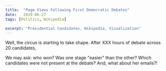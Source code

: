 ```yaml
---
title:  "Page Views Following First Democratic Debates"
date:   2019-06-27
tags: [Politics, Wikipedia]

excerpt: "Presidential Candidates, Wikipedia, Visualization"
---
```


Well, the circus is starting to take shape.  After XXX hours of debate across 20 candidates, 



We may ask: who won?  Was one stage "easier" than the other?  Which candidates were not present at the debate?  And, what about her emails?!



<!--
When I want to find out the background and policy positions of politicians, I usually start by checking their Wikipedia pages. I'd bet that most people do, too.

I recently learned that the Wikimedia Foundation provides a ton of [data](https://meta.wikimedia.org/wiki/Research:Data) for research purposes, and it's totally free! One of the first things I stumbled upon was hourly page view data for every article on Wikipedia (over 800 million as of September 2013). The datasets are large, though, so using them was a bit cumbersome on my Macbook Air (mostly because I had to download them).

I could connect to the [shared server](https://wikitech.wikimedia.org/wiki/Help:Tool_Labs#FAQ) and run queries, but, fortunately, Wikimedia provides an [API](https://www.mediawiki.org/wiki/API:Main_page) and a [Python wrapper](https://github.com/mediawiki-utilities/python-mwviews). The API only provides access to data going back through mid-2015, but it's still awesome for a free service.

Since we just had a presidential election, I was curious how the election might have affected the candidates' popularity on Wikipedia. The results are pretty dramatic.

![](/images/wikipedia_views/presidential_wiki_views.png?raw=true)



All the candidates' pages were visited more on the day after the election, but Trump had a staggering 5.5 million more views the day after.


The raw hourly page views datasets are updated every hour, which is pretty cool. I bet there are signals in the Wikipedia usage data that would be pretty useful for short-term forecasting a ton of different phenomena.

***

***

For those interested, the Jupyter Notebook with Python code to get the data and the R code to make the visualization can be found in the [Github repository](https://github.com/beckernick/wikipedia_pageviews) for this post. 

Additionally, all analyses and conclusions presented on this website reflect my views and do not indicate concurrence by the Board of Governors or the Federal Reserve System.

-->
